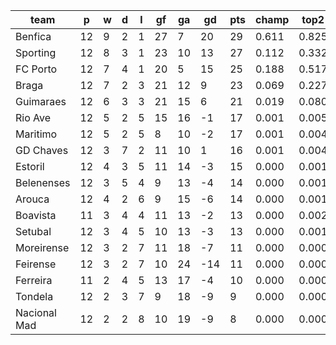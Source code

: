 |     team     | p  | w | d | l | gf | ga | gd  | pts | champ | top2  | top3  | top4  |  5-7  | bot4  | bot3  | bot2  |
|--------------|----|---|---|---|----|----|-----|-----|-------|-------|-------|-------|-------|-------|-------|-------|
| Benfica      | 12 | 9 | 2 | 1 | 27 |  7 |  20 |  29 | 0.611 | 0.825 | 0.928 | 0.975 | 0.024 | 0.000 | 0.000 | 0.000|
| Sporting     | 12 | 8 | 3 | 1 | 23 | 10 |  13 |  27 | 0.112 | 0.332 | 0.589 | 0.792 | 0.188 | 0.000 | 0.000 | 0.000|
| FC Porto     | 12 | 7 | 4 | 1 | 20 |  5 |  15 |  25 | 0.188 | 0.517 | 0.749 | 0.890 | 0.101 | 0.000 | 0.000 | 0.000|
| Braga        | 12 | 7 | 2 | 3 | 21 | 12 |   9 |  23 | 0.069 | 0.227 | 0.453 | 0.691 | 0.264 | 0.000 | 0.000 | 0.000|
| Guimaraes    | 12 | 6 | 3 | 3 | 21 | 15 |   6 |  21 | 0.019 | 0.080 | 0.202 | 0.399 | 0.457 | 0.003 | 0.001 | 0.000|
| Rio Ave      | 12 | 5 | 2 | 5 | 15 | 16 |  -1 |  17 | 0.001 | 0.005 | 0.019 | 0.053 | 0.310 | 0.073 | 0.043 | 0.021|
| Maritimo     | 12 | 5 | 2 | 5 |  8 | 10 |  -2 |  17 | 0.001 | 0.004 | 0.017 | 0.053 | 0.317 | 0.074 | 0.040 | 0.017|
| GD Chaves    | 12 | 3 | 7 | 2 | 11 | 10 |   1 |  16 | 0.001 | 0.004 | 0.017 | 0.057 | 0.327 | 0.066 | 0.037 | 0.017|
| Estoril      | 12 | 4 | 3 | 5 | 11 | 14 |  -3 |  15 | 0.000 | 0.001 | 0.006 | 0.019 | 0.195 | 0.155 | 0.095 | 0.048|
| Belenenses   | 12 | 3 | 5 | 4 |  9 | 13 |  -4 |  14 | 0.000 | 0.001 | 0.005 | 0.020 | 0.184 | 0.164 | 0.102 | 0.054|
| Arouca       | 12 | 4 | 2 | 6 |  9 | 15 |  -6 |  14 | 0.000 | 0.001 | 0.002 | 0.009 | 0.112 | 0.265 | 0.172 | 0.099|
| Boavista     | 11 | 3 | 4 | 4 | 11 | 13 |  -2 |  13 | 0.000 | 0.002 | 0.006 | 0.017 | 0.160 | 0.203 | 0.131 | 0.071|
| Setubal      | 12 | 3 | 4 | 5 | 10 | 13 |  -3 |  13 | 0.000 | 0.001 | 0.005 | 0.015 | 0.161 | 0.194 | 0.128 | 0.068|
| Moreirense   | 12 | 3 | 2 | 7 | 11 | 18 |  -7 |  11 | 0.000 | 0.000 | 0.000 | 0.002 | 0.045 | 0.481 | 0.363 | 0.236|
| Feirense     | 12 | 3 | 2 | 7 | 10 | 24 | -14 |  11 | 0.000 | 0.000 | 0.000 | 0.000 | 0.014 | 0.702 | 0.596 | 0.454|
| Ferreira     | 11 | 2 | 4 | 5 | 13 | 17 |  -4 |  10 | 0.000 | 0.000 | 0.002 | 0.008 | 0.103 | 0.315 | 0.217 | 0.128|
| Tondela      | 12 | 2 | 3 | 7 |  9 | 18 |  -9 |   9 | 0.000 | 0.000 | 0.000 | 0.001 | 0.021 | 0.627 | 0.503 | 0.358|
| Nacional Mad | 12 | 2 | 2 | 8 | 10 | 19 |  -9 |   8 | 0.000 | 0.000 | 0.000 | 0.000 | 0.019 | 0.679 | 0.570 | 0.428|
